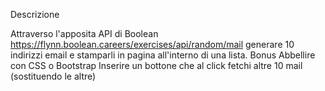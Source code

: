 Descrizione

Attraverso l'apposita API di Boolean https://flynn.boolean.careers/exercises/api/random/mail generare 10 indirizzi email e stamparli in pagina all'interno di una lista.
Bonus
Abbellire con CSS o Bootstrap
Inserire un bottone che al click fetchi altre 10 mail (sostituendo le altre)